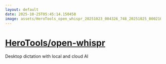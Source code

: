 ```yaml
---
layout: default
date: 2025-10-25T05:45:14.150458
image: assets/HeroTools_open_whispr_20251023_004326_748_20251025_000210_b6329e--20251025T023556470--cropped.png
---
```


# [HeroTools/open-whispr](https://github.com/HeroTools/open-whispr/)

Desktop dictation with local and cloud AI
